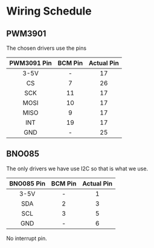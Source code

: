 # Wiring Schedule

## PWM3901

The chosen drivers use the pins

| PWM3091 Pin | BCM Pin | Actual Pin |
|:-:|:-:|:-:|
| 3-5V | - | 17 |
| CS | 7 | 26 |
| SCK | 11 | 17 |
| MOSI | 10 | 17 |
| MISO | 9 | 17 |
| INT | 19 | 17 |
| GND | - | 25 |

## BNO085

The only drivers we have use I2C so that is what we use.

| BNO085 Pin | BCM Pin | Actual Pin |
|:----:|:-:|:-:|
| 3-5V | - | 1 |
| SDA  | 2 | 3 |
| SCL  | 3 | 5 |
| GND  | - | 6 |

No interrupt pin.
